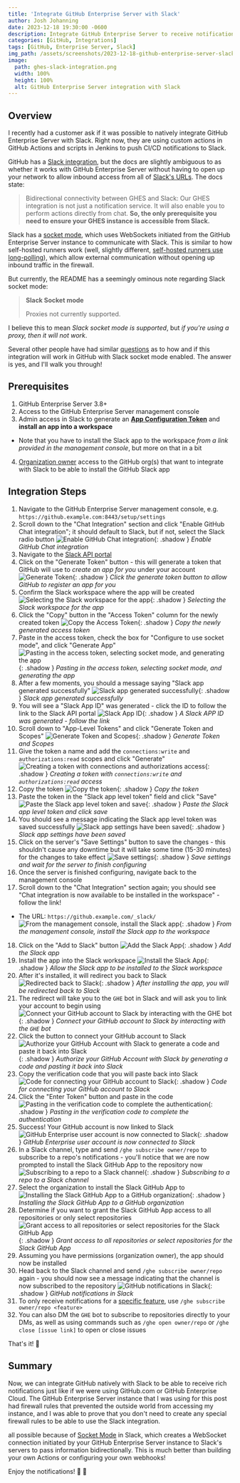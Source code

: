 ```yaml
---
title: 'Integrate GitHub Enterprise Server with Slack'
author: Josh Johanning
date: 2023-12-18 19:30:00 -0600
description: Integrate GitHub Enterprise Server to receive notifications in Slack without opening up the firewall
categories: [GitHub, Integrations]
tags: [GitHub, Enterprise Server, Slack]
img_path: /assets/screenshots/2023-12-18-github-enterprise-server-slack
image:
  path: ghes-slack-integration.png
  width: 100%
  height: 100%
  alt: GitHub Enterprise Server integration with Slack
---
```


## Overview

I recently had a customer ask if it was possible to natively integrate GitHub Enterprise Server with Slack. Right now, they are using custom actions in GitHub Actions and scripts in Jenkins to push CI/CD notifications to Slack.

GitHub has a [Slack integration](https://github.com/integrations/slack), but the docs are slightly ambiguous to as whether it works with GitHub Enterprise Server without having to open up your network to allow inbound access from all of [Slack's URLs](https://github.slack.com/help/urls). The docs state:

> Bidirectional connectivity between GHES and Slack: Our GHES integration is not just a notification service. It will also enable you to perform actions directly from chat. **So, the only prerequisite you need to ensure your GHES instance is accessible from Slack.**

Slack has a [socket mode](https://api.slack.com/apis/connections/socket), which uses WebSockets initiated from the GitHub Enterprise Server instance to communicate with Slack. This is similar to how self-hosted runners work (well, slightly different, [self-hosted runners use long-polling](https://docs.github.com/en/actions/hosting-your-own-runners/managing-self-hosted-runners/about-self-hosted-runners#communication-between-self-hosted-runners-and-github)), which allow external communication without opening up inbound traffic in the firewall. 

But currently, the README has a seemingly ominous note regarding Slack socket mode:

> **Slack Socket mode**
>
> Proxies not currently supported.

I believe this to mean *Slack socket mode is supported*, but *if you're using a proxy, then it will not work*. 

Several other people have had similar [questions](https://github.com/integrations/slack/issues/1702) as to how and if this integration will work in GitHub with Slack socket mode enabled. The answer is yes, and I'll walk you through!


## Prerequisites

1. GitHub Enterprise Server 3.8+
2. Access to the GitHub Enterprise Server management console
3. Admin access in Slack to generate an **[App Configuration Token](https://api.slack.com/apps)** and **install an app into a workspace**
  - Note that you have to install the Slack app to the workspace *from a link provided in the management console*, but more on that in a bit
4. [Organization owner](https://docs.github.com/en/organizations/managing-peoples-access-to-your-organization-with-roles/roles-in-an-organization#organization-owners) access to the GitHub org(s) that want to integrate with Slack to be able to install the GitHub Slack app

## Integration Steps

1. Navigate to the GitHub Enterprise Server management console, e.g. `https://github.example.com:8443/setup/settings`
2. Scroll down to the "Chat Integration" section and click "Enable GitHub Chat integration"; it should default to Slack, but if not, select the Slack radio button
  ![Enable GitHub Chat integration](ghes-slack-integration-step-02.png){: .shadow }
  _Enable GitHub Chat integration_
3. Navigate to the [Slack API portal](https://api.slack.com/apps)
4. Click on the "Generate Token" button - this will generate a token that GitHub will use to *create an app for you* under your account
  ![Generate Token](ghes-slack-integration-step-04.png){: .shadow }
  _Click the generate token button to allow GitHub to register an app for you_
5. Confirm the Slack workspace where the app will be created
  ![Selecting the Slack workspace for the app](ghes-slack-integration-step-05.png){: .shadow }
  _Selecting the Slack workspace for the app_
6. Click the "Copy" button in the "Access Token" column for the newly created token
  ![Copy the Access Token](ghes-slack-integration-step-06.png){: .shadow }
  _Copy the newly generated access token_
7. Paste in the access token, check the box for "Configure to use socket mode", and click "Generate App"
  ![Pasting in the access token, selecting socket mode, and generating the app](ghes-slack-integration-step-07.png){: .shadow }
  _Pasting in the access token, selecting socket mode, and generating the app_
8. After a few moments, you should a message saying "Slack app generated successfully"
  ![Slack app generated successfully](ghes-slack-integration-step-08.png){: .shadow }
  _Slack app generated successfully_
9. You will see a "Slack App ID" was generated - click the ID to follow the link to the Slack API portal
  ![Slack App ID](ghes-slack-integration-step-09.png){: .shadow }
  _A Slack APP ID was generated - follow the link_
10. Scroll down to "App-Level Tokens" and click "Generate Token and Scopes"
  ![Generate Token and Scopes](ghes-slack-integration-step-10.png){: .shadow }
  _Generate Token and Scopes_
11. Give the token a name and add the `connections:write` and `authorizations:read` scopes and click "Generate"
  ![Creating a token with connections and authorizations access](ghes-slack-integration-step-11-1.png){: .shadow }
  _Creating a token with `connections:write` and `authorizations:read` access_
12. Copy the token
  ![Copy the token](ghes-slack-integration-step-12-1.png){: .shadow }
  _Copy the token_
13. Paste the token in the "Slack app level token" field and click "Save"
  ![Paste the Slack app level token and save](ghes-slack-integration-step-13.png){: .shadow }
  _Paste the Slack app level token and click save_
14. You should see a message indicating the Slack app level token was saved successfully
  ![Slack app settings have been saved](ghes-slack-integration-step-14.png){: .shadow }
  _Slack app settings have been saved_
15. Click on the server's "Save Settings" button to save the changes - this shouldn't cause any downtime but it will take some time (15-30 minutes) for the changes to take effect
  ![Save settings](ghes-slack-integration-step-15.png){: .shadow }
  _Save settings and wait for the server to finish configuring_
16. Once the server is finished configuring, navigate back to the management console
17. Scroll down to the "Chat Integration" section again; you should see "Chat integration is now available to be installed in the workspace" - follow the link!
  - The URL: `https://github.example.com/_slack/`
  ![From the management console, install the Slack app](ghes-slack-integration-step-17.png){: .shadow }
  _From the management console, install the Slack app to the workspace_
18. Click on the "Add to Slack" button
  ![Add the Slack App](ghes-slack-integration-step-18.png){: .shadow }
  _Add the Slack app_
19. Install the app into the Slack workspace
  ![Install the Slack App](ghes-slack-integration-step-19.png){: .shadow }
  _Allow the Slack app to be installed to the Slack workspace_
20. After it's installed, it will redirect you back to Slack
  ![Redirected back to Slack](ghes-slack-integration-step-20.png){: .shadow }
  _After installing the app, you will be redirected back to Slack_
21. The redirect will take you to the `GHE` bot in Slack and will ask you to link your account to begin using
  ![Connect your GitHub account to Slack by interacting with the `GHE` bot](ghes-slack-integration-step-21.png){: .shadow }
  _Connect your GitHub account to Slack by interacting with the `GHE` bot_
22. Click the button to connect your GitHub account to Slack 
  ![Authorize your GitHub Account with Slack to generate a code and paste it back into Slack](ghes-slack-integration-step-22.png){: .shadow }
  _Authorize your GitHub Account with Slack by generating a code and pasting it back into Slack_
23. Copy the verification code that you will paste back into Slack
  ![Code for connecting your GitHub account to Slack](ghes-slack-integration-step-23.png){: .shadow }
  _Code for connecting your GitHub account to Slack_
24. Click the "Enter Token" button and paste in the code
  ![Pasting in the verification code to complete the authentication](ghes-slack-integration-step-24.png){: .shadow }
  _Pasting in the verification code to complete the authentication_
25. Success! Your GitHub account is now linked to Slack
  ![GitHub Enterprise user account is now connected to Slack](ghes-slack-integration-step-25.png){: .shadow }
  _GitHub Enterprise user account is now connected to Slack_
26. In a Slack channel, type and send `/ghe subscribe owner/repo` to subscribe to a repo's notifications - you'll notice that we are now prompted to install the Slack GitHub App to the repository now
  ![Subscribing to a repo to a Slack channel](ghes-slack-integration-step-26.png){: .shadow }
  _Subscribing to a repo to a Slack channel_
27. Select the organization to install the Slack GitHub App to
  ![Installing the Slack GitHub App to a GitHub organization](ghes-slack-integration-step-27.png){: .shadow }
  _Installing the Slack GitHub App to a GitHub organization_
28. Determine if you want to grant the Slack GitHub App access to all repositories or only select repositories
  ![Grant access to all repositories or select repositories for the Slack GitHub App](ghes-slack-integration-step-28.png){: .shadow }
  _Grant access to all repositories or select repositories for the Slack GitHub App_
29. Assuming you have permissions (organization owner), the app should now be installed
30. Head back to the Slack channel and send `/ghe subscribe owner/repo` again - you should now see a message indicating that the channel is now subscribed to the repository
  ![GitHub notifications in Slack](ghes-slack-integration-step-30.png){: .shadow }
  _GitHub notifications in Slack_
31. To only receive notifications for a [specific feature](https://github.com/integrations/slack/?tab=readme-ov-file#customize-your-notifications), use `/ghe subscribe owner/repo <feature>`
32. You can also DM the `GHE` bot to subscribe to repositories directly to your DMs, as well as using commands such as `/ghe open owner/repo` or `/ghe close [issue link]` to open or close issues

That's it! 🎉

## Summary

Now, we can integrate GitHub natively with Slack to be able to receive rich notifications just like if we were using GitHub.com or GitHub Enterprise Cloud. The GitHub Enterprise Server instance that I was using for this post had firewall rules that prevented the outside world from accessing my instance, and I was able to prove that you don't need to create any special firewall rules to be able to use the Slack integration. 

all possible because of [Socket Mode](https://api.slack.com/apis/connections/socket) in Slack, which creates a WebSocket connection initiated by your GitHub Enterprise Server instance to Slack's servers to pass information bidirectionally. This is much better than building your own Actions or configuring your own webhooks!

Enjoy the notifications! 📣 💬
